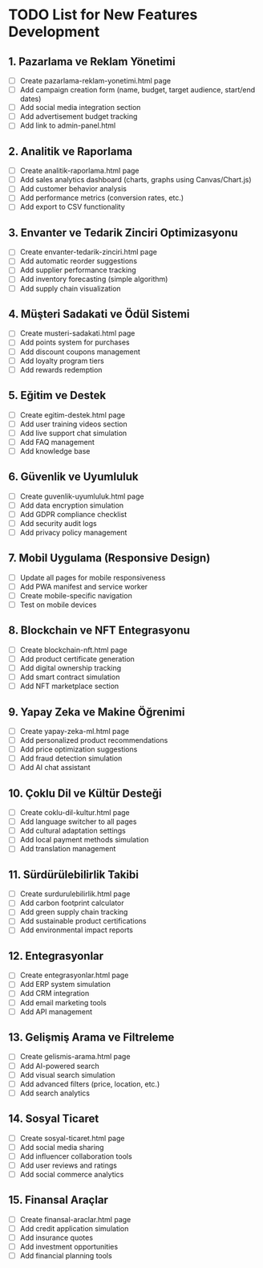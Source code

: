 # TODO List for New Features Development

## 1. Pazarlama ve Reklam Yönetimi
- [ ] Create pazarlama-reklam-yonetimi.html page
- [ ] Add campaign creation form (name, budget, target audience, start/end dates)
- [ ] Add social media integration section
- [ ] Add advertisement budget tracking
- [ ] Add link to admin-panel.html

## 2. Analitik ve Raporlama
- [ ] Create analitik-raporlama.html page
- [ ] Add sales analytics dashboard (charts, graphs using Canvas/Chart.js)
- [ ] Add customer behavior analysis
- [ ] Add performance metrics (conversion rates, etc.)
- [ ] Add export to CSV functionality

## 3. Envanter ve Tedarik Zinciri Optimizasyonu
- [ ] Create envanter-tedarik-zinciri.html page
- [ ] Add automatic reorder suggestions
- [ ] Add supplier performance tracking
- [ ] Add inventory forecasting (simple algorithm)
- [ ] Add supply chain visualization

## 4. Müşteri Sadakati ve Ödül Sistemi
- [ ] Create musteri-sadakati.html page
- [ ] Add points system for purchases
- [ ] Add discount coupons management
- [ ] Add loyalty program tiers
- [ ] Add rewards redemption

## 5. Eğitim ve Destek
- [ ] Create egitim-destek.html page
- [ ] Add user training videos section
- [ ] Add live support chat simulation
- [ ] Add FAQ management
- [ ] Add knowledge base

## 6. Güvenlik ve Uyumluluk
- [ ] Create guvenlik-uyumluluk.html page
- [ ] Add data encryption simulation
- [ ] Add GDPR compliance checklist
- [ ] Add security audit logs
- [ ] Add privacy policy management

## 7. Mobil Uygulama (Responsive Design)
- [ ] Update all pages for mobile responsiveness
- [ ] Add PWA manifest and service worker
- [ ] Create mobile-specific navigation
- [ ] Test on mobile devices

## 8. Blockchain ve NFT Entegrasyonu
- [ ] Create blockchain-nft.html page
- [ ] Add product certificate generation
- [ ] Add digital ownership tracking
- [ ] Add smart contract simulation
- [ ] Add NFT marketplace section

## 9. Yapay Zeka ve Makine Öğrenimi
- [ ] Create yapay-zeka-ml.html page
- [ ] Add personalized product recommendations
- [ ] Add price optimization suggestions
- [ ] Add fraud detection simulation
- [ ] Add AI chat assistant

## 10. Çoklu Dil ve Kültür Desteği
- [ ] Create coklu-dil-kultur.html page
- [ ] Add language switcher to all pages
- [ ] Add cultural adaptation settings
- [ ] Add local payment methods simulation
- [ ] Add translation management

## 11. Sürdürülebilirlik Takibi
- [ ] Create surdurulebilirlik.html page
- [ ] Add carbon footprint calculator
- [ ] Add green supply chain tracking
- [ ] Add sustainable product certifications
- [ ] Add environmental impact reports

## 12. Entegrasyonlar
- [ ] Create entegrasyonlar.html page
- [ ] Add ERP system simulation
- [ ] Add CRM integration
- [ ] Add email marketing tools
- [ ] Add API management

## 13. Gelişmiş Arama ve Filtreleme
- [ ] Create gelismis-arama.html page
- [ ] Add AI-powered search
- [ ] Add visual search simulation
- [ ] Add advanced filters (price, location, etc.)
- [ ] Add search analytics

## 14. Sosyal Ticaret
- [ ] Create sosyal-ticaret.html page
- [ ] Add social media sharing
- [ ] Add influencer collaboration tools
- [ ] Add user reviews and ratings
- [ ] Add social commerce analytics

## 15. Finansal Araçlar
- [ ] Create finansal-araclar.html page
- [ ] Add credit application simulation
- [ ] Add insurance quotes
- [ ] Add investment opportunities
- [ ] Add financial planning tools
